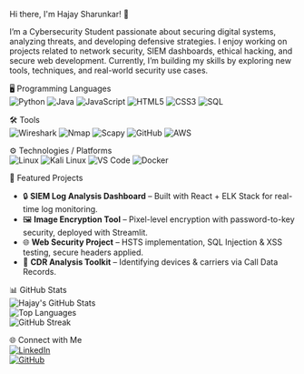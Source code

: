 Hi there, I'm Hajay Sharunkar! 👋

I’m a Cybersecurity Student passionate about securing digital systems, analyzing threats, and developing defensive strategies.
I enjoy working on projects related to network security, SIEM dashboards, ethical hacking, and secure web development.
Currently, I’m building my skills by exploring new tools, techniques, and real-world security use cases.



🖥️ Programming Languages  
![Python](https://img.shields.io/badge/Python-3776AB?style=flat-square&logo=python&logoColor=white)  ![Java](https://img.shields.io/badge/Java-007396?style=flat-square&logo=java&logoColor=white)  ![JavaScript](https://img.shields.io/badge/JavaScript-F7DF1E?style=flat-square&logo=javascript&logoColor=black)  ![HTML5](https://img.shields.io/badge/HTML5-E34F26?style=flat-square&logo=html5&logoColor=white)  ![CSS3](https://img.shields.io/badge/CSS3-1572B6?style=flat-square&logo=css3&logoColor=white)  ![SQL](https://img.shields.io/badge/SQL-4479A1?style=flat-square&logo=mysql&logoColor=white)  



🛠️ Tools  
![Wireshark](https://img.shields.io/badge/Wireshark-1679A7?style=flat-square&logo=wireshark&logoColor=white)  ![Nmap](https://img.shields.io/badge/Nmap-00457C?style=flat-square&logo=nmap&logoColor=white)  ![Scapy](https://img.shields.io/badge/Scapy-FF6F00?style=flat-square&logo=python&logoColor=white)  ![GitHub](https://img.shields.io/badge/GitHub-181717?style=flat-square&logo=github&logoColor=white)  ![AWS](https://img.shields.io/badge/AWS-FF9900?style=flat-square&logo=amazonaws&logoColor=white)  



⚙️ Technologies / Platforms  
![Linux](https://img.shields.io/badge/Linux-FCC624?style=flat-square&logo=linux&logoColor=black)  ![Kali Linux](https://img.shields.io/badge/Kali%20Linux-268BEE?style=flat-square&logo=kalilinux&logoColor=white) ![VS Code](https://img.shields.io/badge/VS%20Code-0078d7?style=flat-square&logo=visual%20studio%20code&logoColor=white)  ![Docker](https://img.shields.io/badge/Docker-2496ED?style=flat-square&logo=docker&logoColor=white)  



📌 Featured Projects  
- 🔒 **SIEM Log Analysis Dashboard** – Built with React + ELK Stack for real-time log monitoring.  
- 🖼 **Image Encryption Tool** – Pixel-level encryption with password-to-key security, deployed with Streamlit.  
- 🌐 **Web Security Project** – HSTS implementation, SQL Injection & XSS testing, secure headers applied.  
- 📱 **CDR Analysis Toolkit** – Identifying devices & carriers via Call Data Records.  



📊 GitHub Stats  
![Hajay's GitHub Stats](https://github-readme-stats.vercel.app/api?username=Hajay-Sharunkar&show_icons=true&theme=default)  
![Top Languages](https://github-readme-stats.vercel.app/api/top-langs/?username=Hajay-Sharunkar&layout=compact&theme=default)  
![GitHub Streak](https://github-readme-streak-stats.herokuapp.com/?user=Hajay-Sharunkar&theme=default)  



🌐 Connect with Me  
[![LinkedIn](https://img.shields.io/badge/LinkedIn-0A66C2?style=flat-square&logo=linkedin&logoColor=white)](www.linkedin.com/in/hajay-sharunkar)  
[![GitHub](https://img.shields.io/badge/GitHub-181717?style=flat-square&logo=github&logoColor=white)](https://github.com/Hajay-Sharunkar)  

